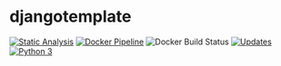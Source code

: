 djangotemplate
==============

[![Static Analysis](https://github.com/onlinejudge95/djangotemplate/workflows/Static-Analysis/badge.svg)](https://github.com/onlinejudge95/djangotemplate/actions)
[![Docker Pipeline](https://github.com/onlinejudge95/djangotemplate/workflows/Docker-Pipeline/badge.svg)](https://github.com/onlinejudge95/djangotemplate/actions)
![Docker Build Status](https://img.shields.io/docker/build/onlinejudge95/djangotemplate?label=Docker)
[![Updates](https://pyup.io/repos/github/onlinejudge95/djangotemplate/shield.svg)](https://pyup.io/repos/github/onlinejudge95/djangotemplate/)
[![Python 3](https://pyup.io/repos/github/onlinejudge95/djangotemplate/python-3-shield.svg)](https://pyup.io/repos/github/onlinejudge95/djangotemplate/)
